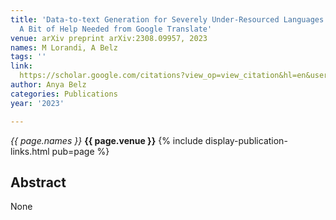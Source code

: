 ```yaml
---
title: 'Data-to-text Generation for Severely Under-Resourced Languages with GPT-3.5:
  A Bit of Help Needed from Google Translate'
venue: arXiv preprint arXiv:2308.09957, 2023
names: M Lorandi, A Belz
tags: ''
link: 
  https://scholar.google.com/citations?view_op=view_citation&hl=en&user=trwwiW4AAAAJ&pagesize=4&sortby=pubdate&citation_for_view=trwwiW4AAAAJ:uWiczbcajpAC
author: Anya Belz
categories: Publications
year: '2023'

---
```


*{{ page.names }}*
**{{ page.venue }}**
{% include display-publication-links.html pub=page %}
## Abstract

None